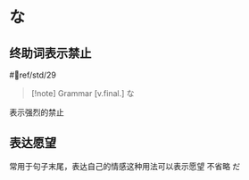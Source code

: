 # な

## 终助词表示禁止

 #📖ref/std/29

> [!note] Grammar
> [v.final.] な

表示强烈的禁止

## 表达愿望

常用于句子末尾，表达自己的情感这种用法可以表示愿望
不省略 だ

